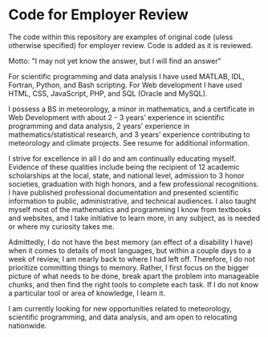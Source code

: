 # Code for Employer Review

The code within this repository are examples of original code (uless otherwise specified) for employer review.  Code is added as it is reviewed.


Motto:  "I may not yet know the answer, but I will find an answer"


For scientific programming and data analysis I have used MATLAB, IDL, Fortran, Python, and Bash scripting.
For Web development I have used HTML, CSS, JavaScript, PHP, and SQL (Oracle and MySQL).

I possess a BS in meteorology, a minor in mathematics, and a certificate in Web Development with about 2 - 3 years’ experience in scientific programming and data analysis, 2 years’ experience in mathematics/statistical research, and 3 years’ experience contributing to meteorology and climate projects.  See resume for additional information.

I strive for excellence in all I do and am continually educating myself.  Evidence of these qualities include being the recipient of 12 academic scholarships at the local, state, and national level, admission to 3 honor societies, graduation with high honors, and a few professional recognitions.  I have published professional documentation and presented scientific information to public, administrative, and technical audiences.  I also taught myself most of the mathematics and programming I know from textbooks and websites, and I take initiative to learn more, in any subject, as is needed or where my curiosity takes me.  

Admittedly, I do not have the best memory (an effect of a disability I have) when it comes to details of most languages, but within a couple days to a week of review, I am nearly back to where I had left off.  Therefore, I do not prioritize committing things to memory.  Rather, I first focus on the bigger picture of what needs to be done, break apart the problem into manageable chunks, and then find the right tools to complete each task.  If I do not know a particular tool or area of knowledge, I learn it.

I am currently looking for new opportunities related to meteorology, scientific programming, and data analysis, and am open to relocating nationwide.
